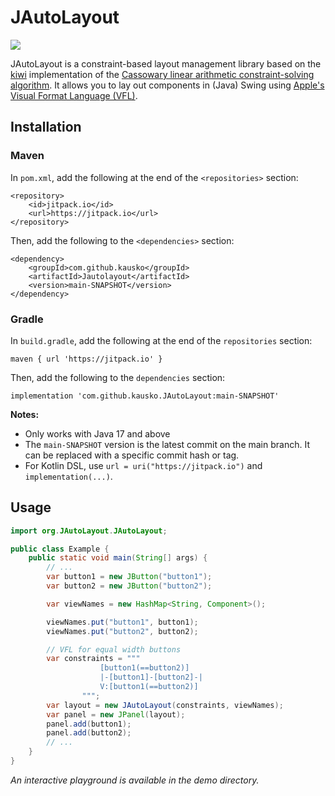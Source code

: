 # JAutoLayout

[![](https://jitpack.io/v/kausko/JAutoLayout.svg)](https://jitpack.io/#kausko/JAutoLayout)

JAutoLayout is a constraint-based layout management library based on the [kiwi](https://github.com/kausko/kiwi-java) implementation of the [Cassowary  linear arithmetic constraint-solving algorithm](https://constraints.cs.washington.edu/solvers/cassowary-tochi.pdf). It allows you to lay out components in (Java) Swing using [Apple's Visual Format Language (VFL)](https://developer.apple.com/library/archive/documentation/UserExperience/Conceptual/AutolayoutPG/VisualFormatLanguage.html).

## Installation

### Maven
In `pom.xml`, add the following at the end of the `<repositories>` section:

    <repository>
        <id>jitpack.io</id>
        <url>https://jitpack.io</url>
    </repository>

Then, add the following to the `<dependencies>` section:

    <dependency>
        <groupId>com.github.kausko</groupId>
        <artifactId>Jautolayout</artifactId>
        <version>main-SNAPSHOT</version>
    </dependency>

### Gradle
In `build.gradle`, add the following at the end of the `repositories` section:

    maven { url 'https://jitpack.io' }

Then, add the following to the `dependencies` section:

    implementation 'com.github.kausko.JAutoLayout:main-SNAPSHOT'

**Notes:**
- Only works with Java 17 and above
- The `main-SNAPSHOT` version is the latest commit on the main branch. It can be replaced with a specific commit hash or tag.
- For Kotlin DSL, use `url = uri("https://jitpack.io")` and `implementation(...)`.

## Usage
    
```java
import org.JAutoLayout.JAutoLayout;

public class Example {
    public static void main(String[] args) {
        // ...
        var button1 = new JButton("button1");
        var button2 = new JButton("button2");

        var viewNames = new HashMap<String, Component>();

        viewNames.put("button1", button1);
        viewNames.put("button2", button2);

        // VFL for equal width buttons
        var constraints = """
                    [button1(==button2)]
                    |-[button1]-[button2]-|
                    V:[button1(==button2)]
                """;
        var layout = new JAutoLayout(constraints, viewNames);
        var panel = new JPanel(layout);
        panel.add(button1);
        panel.add(button2);
        // ...
    }
}
```

*An interactive playground is available in the demo directory.*